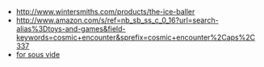 * http://www.wintersmiths.com/products/the-ice-baller
* http://www.amazon.com/s/ref=nb_sb_ss_c_0_16?url=search-alias%3Dtoys-and-games&field-keywords=cosmic+encounter&sprefix=cosmic+encounter%2Caps%2C337
* [for sous vide](https://www.aliexpress.com/item/Electronic-Thermostat-LED-Digital-Temperature-Controller-Breeding-Thermocouple-thermal-regulator-with-Socket-AC-90V-250V/32777754484.html)

